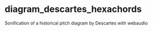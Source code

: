 # diagram_descartes_hexachords
Sonification of a historical pitch diagram by Descartes with webaudio
